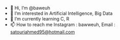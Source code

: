 - 👋 Hi, I’m @baweuh
- 👀 I’m interested in Artificial Intelligence, Big Data
- 🌱 I’m currently learning C, R
- 📫 How to reach me  Instagram : bawweuh, Email : satouriahmed95@hotmail.com

<!---
baweuh/baweuh is a ✨ special ✨ repository because its `README.md` (this file) appears on your GitHub profile.
You can click the Preview link to take a look at your changes.
--->

